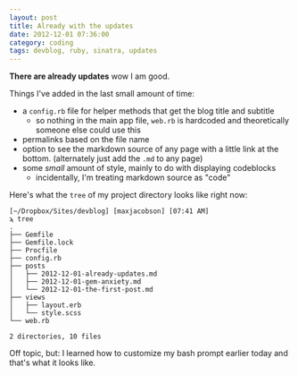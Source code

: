 ```yaml
---
layout: post
title: Already with the updates
date: 2012-12-01 07:36:00
category: coding
tags: devblog, ruby, sinatra, updates
---
```


**There are already updates** wow I am good.

Things I've added in the last small amount of time:

* a `config.rb` file for helper methods that get the blog title and subtitle
    * so nothing in the main app file, `web.rb` is hardcoded and theoretically someone else could use this
* permalinks based on the file name
* option to see the markdown source of any page with a little link at the bottom. (alternately just add the `.md` to any page)
* some *small* amount of style, mainly to do with displaying codeblocks
    * incidentally, I'm treating markdown source as "code"

Here's what the `tree` of my project directory looks like right now:

    [~/Dropbox/Sites/devblog] [maxjacobson] [07:41 AM]
    ϡ tree
    .
    ├── Gemfile
    ├── Gemfile.lock
    ├── Procfile
    ├── config.rb
    ├── posts
    │   ├── 2012-12-01-already-updates.md
    │   ├── 2012-12-01-gem-anxiety.md
    │   └── 2012-12-01-the-first-post.md
    ├── views
    │   ├── layout.erb
    │   └── style.scss
    └── web.rb

    2 directories, 10 files

Off topic, but: I learned how to customize my bash prompt earlier today and that's what it looks like.